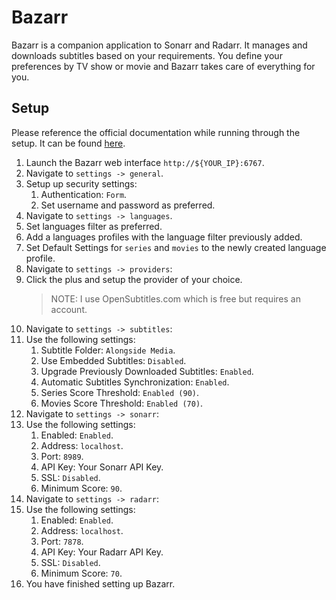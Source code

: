# Bazarr

Bazarr is a companion application to Sonarr and Radarr. It manages and downloads subtitles based on your requirements. You define your preferences by TV show or movie and Bazarr takes care of everything for you.

## Setup

Please reference the official documentation while running through the setup. It can be found [here](https://wiki.bazarr.media/).

1. Launch the Bazarr web interface `http://${YOUR_IP}:6767`.
2. Navigate to `settings -> general`.
3. Setup up security settings:
   1. Authentication: `Form`.
   2. Set username and password as preferred.
4. Navigate to `settings -> languages`.
5. Set languages filter as preferred.
6. Add a languages profiles with the language filter previously added.
7. Set Default Settings for `series` and `movies` to the newly created language profile.
8. Navigate to `settings -> providers`:
9. Click the plus and setup the provider of your choice.
   > NOTE: I use OpenSubtitles.com which is free but requires an account.
10. Navigate to `settings -> subtitles`:
11. Use the following settings:
    1. Subtitle Folder: `Alongside Media`.
    2. Use Embedded Subtitles: `Disabled`.
    3. Upgrade Previously Downloaded Subtitles: `Enabled`.
    4. Automatic Subtitles Synchronization: `Enabled`.
    5. Series Score Threshold: `Enabled (90)`.
    6. Movies Score Threshold: `Enabled (70)`.
12. Navigate to `settings -> sonarr`:
13. Use the following settings:
    1. Enabled: `Enabled`.
    2. Address: `localhost`.
    3. Port: `8989`.
    4. API Key: Your Sonarr API Key.
    5. SSL: `Disabled`.
    6. Minimum Score: `90`.
14. Navigate to `settings -> radarr`:
15. Use the following settings:
    1. Enabled: `Enabled`.
    2. Address: `localhost`.
    3. Port: `7878`.
    4. API Key: Your Radarr API Key.
    5. SSL: `Disabled`.
    6. Minimum Score: `70`.
16. You have finished setting up Bazarr.
